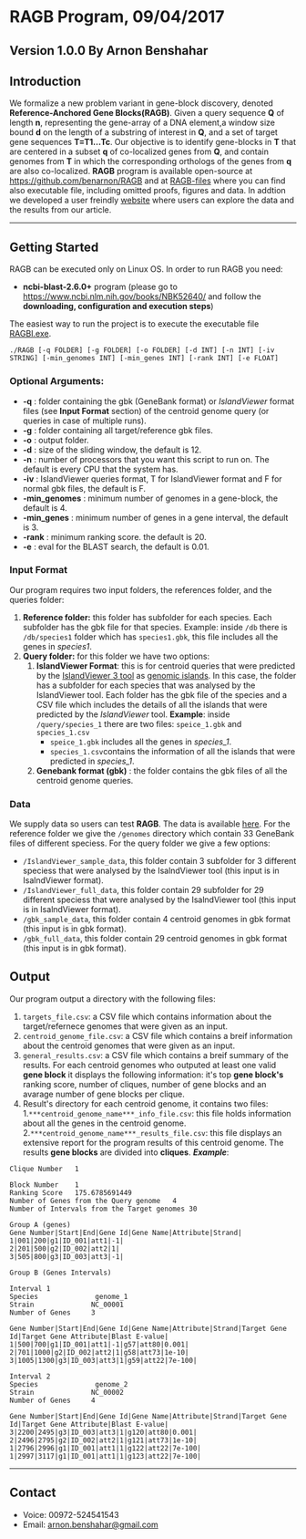 # RAGB Program, 09/04/2017
**Version 1.0.0** 
By Arnon Benshahar
---
## Introduction
We  formalize  a  new  problem  variant  in  gene-block  discovery, denoted **Reference-Anchored  Gene  Blocks(RAGB)**. Given a query sequence **Q** of length **n**, representing the gene-array of a DNA element,a  window  size  bound **d** on  the  length  of  a  substring  of  interest  in **Q**, and a set of target gene sequences **T=T1...Tc**. Our objective is to identify gene-blocks in **T** that are centered in a subset **q** of co-localized genes from **Q**, and contain genomes from **T** in which the corresponding orthologs of the genes from **q** are also co-localized. **RAGB** program is available open-source at https://github.com/benarnon/RAGB and at [RAGB-files](https://www.dropbox.com/sh/lugdh8x058i20q1/AABaC81eyxcdvv_oFc5ftn_Ha?dl=0) where you can find also executable file,  including omitted proofs, figures and data. In addtion we developed a user freindly [website](http://bit.ly/2shuyzJ) where users can explore the data and the results from our article.

---

## Getting Started
RAGB can be executed only on Linux OS.
In order to run RAGB you need:

- **ncbi-blast-2.6.0+** program (please go to https://www.ncbi.nlm.nih.gov/books/NBK52640/ and follow the **downloading, configuration and execution steps**)

The easiest way to run the project is to execute the executable file [RAGBI.exe](https://www.dropbox.com/s/4lf6hl2hzbv6c19/RAGB.exe?dl=0). 

```
./RAGB [-q FOLDER] [-g FOLDER] [-o FOLDER] [-d INT] [-n INT] [-iv STRING] [-min_genomes INT] [-min_genes INT] [-rank INT] [-e FLOAT]
```

### Optional Arguments:
- **-q** : folder containing the gbk (GeneBank format) or *IslandViewer* format files (see **Input Format** section) of the centroid genome query (or queries in case of multiple runs).
- **-g** : folder containing all target/reference gbk files.
- **-o** : output folder.
- **-d** : size of the sliding window, the default is 12.
- **-n** : number of processors that you want this script to run on. The default is every CPU that the system has.
- **-iv** : IslandViewer queries format, T for IslandViewer format and F for normal gbk files, the default is F.
- **-min_genomes** : minimum number of genomes in a gene-block, the default is 4.
- **-min_genes** : minimum number of genes in a gene interval, the default is 3.
- **-rank** : minimum ranking score. the default is 20.
- **-e** : eval for the BLAST search, the default is 0.01.


### Input Format
Our program requires two input folders, the references folder, and the queries folder:
1. **Reference folder:** this folder has subfolder for each species. Each subfolder has the gbk file for that species.
Example: inside ```/db``` there is ```/db/species1``` folder which has ```species1.gbk```, this file includes all the genes in *species1*. 
2. **Query folder:** for this folder we have two options:
    1. **IslandViewer Format**:  this is for centroid queries that were predicted by the [IslandViewer 3 tool](http://www.pathogenomics.sfu.ca/islandviewer/browse/) as [genomic islands](https://en.wikipedia.org/wiki/Genomic_island). In this case, the folder has a subfolder for each species that was analysed by the IslandViewer tool. Each folder has the gbk file of the species and a CSV file which includes the details of all the islands that were predicted by the *IslandViewer* tool. 
**Example**:  inside ```/query/species_1``` there are two files: ```speice_1.gbk``` and ```species_1.csv```
        - ```speice_1.gbk``` includes all the genes in *species_1*. 
        - ```species_1.csv```contains the information of all the islands that were predicted in *species_1*.
    2.  **Genebank format (gbk)** : the folder contains the gbk files of all the centroid genome queries.
    

### Data
We supply data so users can test **RAGB**. The data is available [here](https://www.dropbox.com/sh/4pzyumv843ty22f/AAAV2IFC1zatUaNMvj45j2rua?dl=0).
For the reference folder we give the ```/genomes``` directory which contain 33 GeneBank files of different speciess.
For the query folder we give a few options:
- ```/IslandViewer_sample_data```, this folder contain 3 subfolder for 3 different speciess that were analysed by the IsalndViewer tool (this input is in IsalndViewer format).
- ```/IslandViewer_full_data```, this folder contain 29 subfolder for 29 different speciess that were analysed by the IsalndViewer tool (this input is in IsalndViewer format).
- ```/gbk_sample_data```, this folder contain 4 centroid genomes in gbk format (this input is in gbk format).
- ```/gbk_full_data```, this folder contain 29 centroid genomes in gbk format (this input is in gbk format).


## Output
Our program output a directory with the following files:
1. ```targets_file.csv```: a CSV file which contains information about the target/refernece genomes that were given as an input.
2. ```centroid_genome_file.csv```: a CSV file which contains a breif information about the centroid genomes that were given as an input.
3. ```general_results.csv```: a CSV file which contains a breif summary of the results. For each centroid genomes who outputed at least one valid **gene block** it displays the following information: it's top **gene block's** ranking score, number of cliques, number of gene blocks and an avarage number of gene blocks per clique.
4. Result's directory for each centroid genome, it contains two files:
    1.```***centroid_genome_name***_info_file.csv```: this file holds information about all the genes in the centroid genome.
    2.```***centroid_genome_name***_results_file.csv```: this file displays an extensive report for the program results of this centroid genome. The results **gene blocks** are divided into **cliques**. ***Example***:

```
Clique Number	1								
 									
Block Number	1	
Ranking Score	175.6785691449	
Number of Genes from the Query genome	4		
Number of Intervals from the Target genomes	30
 									
Group A (genes)							
Gene Number|Start|End|Gene Id|Gene Name|Attribute|Strand|			
1|001|200|g1|ID_001|att1|-1|	
2|201|500|g2|ID_002|att2|1|
3|505|800|g3|ID_003|att3|-1|
 									
Group B (Genes Intervals)								

Interval 1
Species              genome_1	
Strain	            NC_00001	
Number of Genes	    3

Gene Number|Start|End|Gene Id|Gene Name|Attribute|Strand|Target Gene Id|Target Gene Attribute|Blast E-value|
1|500|700|g1|ID_001|att1|-1|g57|att80|0.001|
2|701|1000|g2|ID_002|att2|1|g58|att73|1e-10|
3|1005|1300|g3|ID_003|att3|1|g59|att22|7e-100|

Interval 2
Species              genome_2
Strain	            NC_00002	
Number of Genes	    4

Gene Number|Start|End|Gene Id|Gene Name|Attribute|Strand|Target Gene Id|Target Gene Attribute|Blast E-value|
3|2200|2495|g3|ID_003|att3|1|g120|att80|0.001|
2|2496|2795|g2|ID_002|att2|1|g121|att73|1e-10|
1|2796|2996|g1|ID_001|att1|1|g122|att22|7e-100|
1|2997|3117|g1|ID_001|att1|1|g123|att22|7e-100|
```
---

## Contact

- Voice: 00972-524541543
- Email: arnon.benshahar@gmail.com

